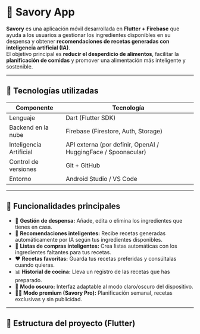 # 🍳 Savory App

**Savory** es una aplicación móvil desarrollada en **Flutter + Firebase** que ayuda a los usuarios a gestionar los ingredientes disponibles en su despensa y obtener **recomendaciones de recetas generadas con inteligencia artificial (IA)**.  
El objetivo principal es **reducir el desperdicio de alimentos**, facilitar la **planificación de comidas** y promover una alimentación más inteligente y sostenible.

---

## 🚀 Tecnologías utilizadas

| Componente              | Tecnología |
|-------------------------|-------------|
| Lenguaje                | Dart (Flutter SDK) |
| Backend en la nube      | Firebase (Firestore, Auth, Storage) |
| Inteligencia Artificial | API externa (por definir, OpenAI / HuggingFace / Spoonacular) |
| Control de versiones    | Git + GitHub |
| Entorno                 | Android Studio / VS Code |

---

## 📱 Funcionalidades principales

- 🧺 **Gestión de despensa:** Añade, edita o elimina los ingredientes que tienes en casa.  
- 🤖 **Recomendaciones inteligentes:** Recibe recetas generadas automáticamente por IA según tus ingredientes disponibles.  
- 🛒 **Listas de compras inteligentes:** Crea listas automáticas con los ingredientes faltantes para tus recetas.  
- ❤️ **Recetas favoritas:** Guarda tus recetas preferidas y consúltalas cuando quieras.  
- 📊 **Historial de cocina:** Lleva un registro de las recetas que has preparado.  
- 🌙 **Modo oscuro:** Interfaz adaptable al modo claro/oscuro del dispositivo.  
- 👩‍🍳 **Modo premium (Savory Pro):** Planificación semanal, recetas exclusivas y sin publicidad.

---

## 📂 Estructura del proyecto (Flutter)
